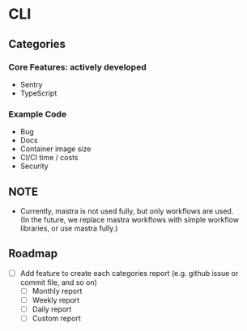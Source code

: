# CLI

## Categories

### Core Features: actively developed
- Sentry
- TypeScript

### Example Code
- Bug
- Docs
- Container image size 
- CI/CI time / costs 
- Security

## NOTE

- Currently, mastra is not used fully, but only workflows are used.  
  (In the future, we replace mastra workflows with simple workflow libraries, or use mastra fully.)

## Roadmap

- [ ] Add feature to create each categories report (e.g. github issue or commit file, and so on)
  - [ ] Monthly report
  - [ ] Weekly report
  - [ ] Daily report
  - [ ] Custom report
